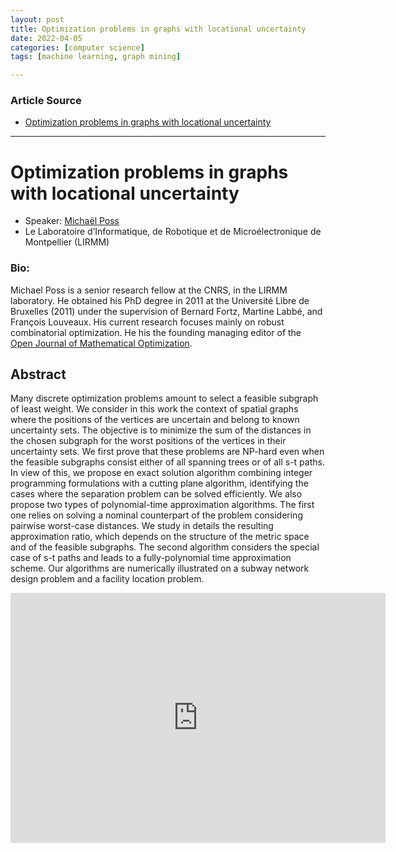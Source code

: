 ```yaml
---
layout: post
title: Optimization problems in graphs with locational uncertainty
date: 2022-04-05
categories: [computer science]
tags: [machine learning, graph mining]

---
```


### Article Source

* [Optimization problems in graphs with locational uncertainty](https://www.youtube.com/watch?v=WyyPBE8ZQak)


---

# Optimization problems in graphs with locational uncertainty

* Speaker: [Michaël Poss](https://cv.archives-ouvertes.fr/michael-poss)
* Le Laboratoire d’Informatique, de Robotique et de Microélectronique de Montpellier (LIRMM)

### Bio: 
Michael Poss is a senior research fellow at the CNRS, in the LIRMM laboratory. He obtained his PhD degree in 2011 at the Université Libre de Bruxelles (2011) under the supervision of Bernard Fortz, Martine Labbé, and François Louveaux. His current research focuses mainly on robust combinatorial optimization. He his the founding managing editor of the [Open Journal of Mathematical Optimization](https://ojmo.centre-mersenne.org/).


## Abstract
Many discrete optimization problems amount to select a feasible subgraph of least weight. We consider in this work the context of spatial graphs where the positions of the vertices are uncertain and belong to known uncertainty sets. The objective is to minimize the sum of the distances in the chosen subgraph for the worst positions of the vertices in their uncertainty sets. We first prove that these problems are NP-hard even when the feasible subgraphs consist either of all spanning trees or of all s-t paths. In view of this, we propose en exact solution algorithm combining integer programming formulations with a cutting plane algorithm, identifying the cases where the separation problem can be solved efficiently. We also propose two types of polynomial-time approximation algorithms. The first one relies on solving a nominal counterpart of the problem considering pairwise worst-case distances. We study in details the resulting approximation ratio, which depends on the structure of the metric space and of the feasible subgraphs. The second algorithm considers the special case of s-t paths and leads to a fully-polynomial time approximation scheme. Our algorithms are numerically illustrated on a subway network design problem and a facility location problem. 

<iframe width="600" height="400" src="https://www.youtube.com/embed/WyyPBE8ZQak" title="YouTube video player" frameborder="0" allow="accelerometer; autoplay; clipboard-write; encrypted-media; gyroscope; picture-in-picture" allowfullscreen></iframe>


